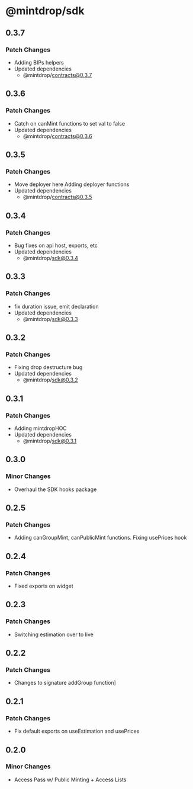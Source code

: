 # @mintdrop/sdk

## 0.3.7

### Patch Changes

- Adding BIPs helpers
- Updated dependencies
  - @mintdrop/contracts@0.3.7

## 0.3.6

### Patch Changes

- Catch on canMint functions to set val to false
- Updated dependencies
  - @mintdrop/contracts@0.3.6

## 0.3.5

### Patch Changes

- Move deployer here
  Adding deployer functions
- Updated dependencies
  - @mintdrop/contracts@0.3.5

## 0.3.4

### Patch Changes

- Bug fixes on api host, exports, etc
- Updated dependencies
  - @mintdrop/sdk@0.3.4

## 0.3.3

### Patch Changes

- fix duration issue, emit declaration
- Updated dependencies
  - @mintdrop/sdk@0.3.3

## 0.3.2

### Patch Changes

- Fixing drop destructure bug
- Updated dependencies
  - @mintdrop/sdk@0.3.2

## 0.3.1

### Patch Changes

- Adding mintdropHOC
- Updated dependencies
  - @mintdrop/sdk@0.3.1

## 0.3.0

### Minor Changes

- Overhaul the SDK hooks package

## 0.2.5

### Patch Changes

- Adding canGroupMint, canPublicMint functions. Fixing usePrices hook

## 0.2.4

### Patch Changes

- Fixed exports on widget

## 0.2.3

### Patch Changes

- Switching estimation over to live

## 0.2.2

### Patch Changes

- Changes to signature addGroup function]

## 0.2.1

### Patch Changes

- Fix default exports on useEstimation and usePrices

## 0.2.0

### Minor Changes

- Access Pass w/ Public Minting + Access Lists
